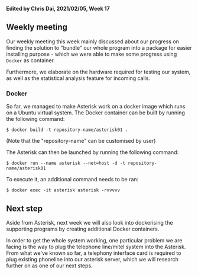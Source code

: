 **Edited by Chris Dai, 2021/02/05, Week 17**

## Weekly meeting

Our weekly meeting this week mainly discussed about our progress on finding the solution to "bundle" our whole program into a package for easier installing purpose - which we were able to make some progress using `Docker` as container.

Furthermore, we elaborate on the hardware required for testing our system, as well as the statistical analysis feature for incoming calls.

### Docker

So far, we managed to make Asterisk work on a docker image which runs on a Ubuntu virtual system. The Docker container can be built by running the following command:

`$ docker build -t repository-name/asterisk01 .`

(Note that the "repository-name" can be customised by user)

The Asterisk can then be launched by running the following command:

`$ docker run --name asterisk --net=host -d -t repository-name/asterisk01`

To execute it, an additional command needs to be ran:

`$ docker exec -it asterisk asterisk -rvvvvv`

## **Next step**

Aside from Asterisk, next week we will also look into dockerising the supporting programs by creating additional Docker containers. 

In order to get the whole system working, one particular problem we are facing is the way to plug the telephone line/mitel system into the Asterisk. From what we've known so far, a telephony interface card is required to plug existing phoneline into our asterisk server, which we will research further on as one of our next steps.